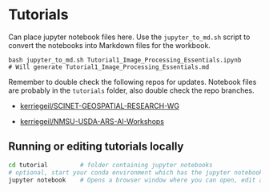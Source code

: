 # Tutorials

Can place jupyter notebook files here. Use the `jupyter_to_md.sh` script to convert the notebooks into Markdown files for the workbook.

```{bash}
bash jupyter_to_md.sh Tutorial1_Image_Processing_Essentials.ipynb
# Will generate Tutorial1_Image_Processing_Essentials.md
```

Remember to double check the following repos for updates. Notebook files are probably in the `tutorials` folder, also double check the repo branches.

* [kerriegeil/SCINET-GEOSPATIAL-RESEARCH-WG](https://github.com/kerriegeil/SCINET-GEOSPATIAL-RESEARCH-WG)

* [kerriegeil/NMSU-USDA-ARS-AI-Workshops](https://github.com/kerriegeil/NMSU-USDA-ARS-AI-Workshops)



## Running or editing tutorials locally



```bash
cd tutorial         # folder containing jupyter notebooks
# optional, start your conda environment which has the jupyter notebook package
jupyter notebook    # Opens a browser window where you can open, edit and run a notebook file
```

